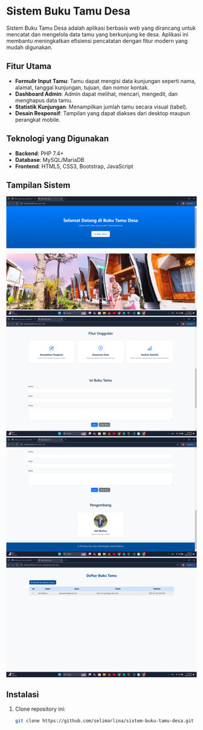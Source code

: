 # Sistem Buku Tamu Desa

Sistem Buku Tamu Desa adalah aplikasi berbasis web yang dirancang untuk mencatat dan mengelola data tamu yang berkunjung ke desa. Aplikasi ini membantu meningkatkan efisiensi pencatatan dengan fitur modern yang mudah digunakan.

## Fitur Utama

- **Formulir Input Tamu**: Tamu dapat mengisi data kunjungan seperti nama, alamat, tanggal kunjungan, tujuan, dan nomor kontak.
- **Dashboard Admin**: Admin dapat melihat, mencari, mengedit, dan menghapus data tamu.
- **Statistik Kunjungan**: Menampilkan jumlah tamu secara visual (tabel).
- **Desain Responsif**: Tampilan yang dapat diakses dari desktop maupun perangkat mobile.

## Teknologi yang Digunakan

- **Backend**: PHP 7.4+
- **Database**: MySQL/MariaDB
- **Frontend**: HTML5, CSS3, Bootstrap, JavaScript

## Tampilan Sistem
![gambar](img/interface/1.png)
![gambar](img/interface/2.png)
![gambar](img/interface/3.png)
![gambar](img/interface/4.png)
## Instalasi

1. Clone repository ini:
   ```bash
   git clone https://github.com/selimarlina/sistem-buku-tamu-desa.git
